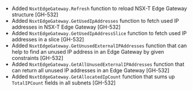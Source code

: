 * Added `NsxtEdgeGateway.Refresh` function to reload NSX-T Edge Gateway structure [GH-532]
* Added `NsxtEdgeGateway.GetUsedIpAddresses` function to fetch used IP addresses in NSX-T Edge
  Gateway [GH-532]
* Added `NsxtEdgeGateway.GetUsedIpAddressSlice` function to fetch used IP addresses in a slice
  [GH-532]
* Added `NsxtEdgeGateway.GetUnusedExternalIPAddresses` function that can help to find an unused
  IP address in an Edge Gateway by given constraints [GH-532]
* Added `NsxtEdgeGateway.GetAllUnusedExternalIPAddresses` function that can return all unused IP
  addresses in an Edge Gateway [GH-532]
* Added `NsxtEdgeGateway.GetAllocatedIpCount` function that sums up `TotalIPCount` fields in all
  subnets [GH-532]